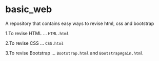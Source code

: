 # basic_web
A repository that contains easy ways to revise html, css and bootstrap

1.To revise HTML ... `HTML.html`

2.To revise CSS ... `CSS.html`

3.To revise Bootstrap ...  `Bootstrap.html` and `BootstrapAgain.html`
